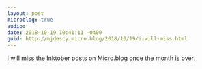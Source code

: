 ```yaml
---
layout: post
microblog: true
audio: 
date: 2018-10-19 10:41:11 -0400
guid: http://mjdescy.micro.blog/2018/10/19/i-will-miss.html
---
```

I will miss the Inktober posts on Micro.blog once the month is over.
